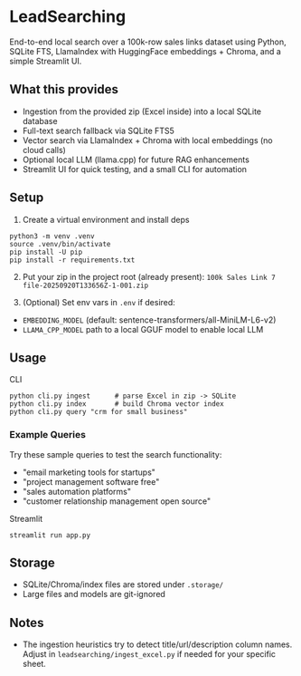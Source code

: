 # LeadSearching

End-to-end local search over a 100k-row sales links dataset using Python, SQLite FTS, LlamaIndex with HuggingFace embeddings + Chroma, and a simple Streamlit UI.

## What this provides
- Ingestion from the provided zip (Excel inside) into a local SQLite database
- Full-text search fallback via SQLite FTS5
- Vector search via LlamaIndex + Chroma with local embeddings (no cloud calls)
- Optional local LLM (llama.cpp) for future RAG enhancements
- Streamlit UI for quick testing, and a small CLI for automation

## Setup
1) Create a virtual environment and install deps
```
python3 -m venv .venv
source .venv/bin/activate
pip install -U pip
pip install -r requirements.txt
```

2) Put your zip in the project root (already present):
`100k Sales Link 7 file-20250920T133656Z-1-001.zip`

3) (Optional) Set env vars in `.env` if desired:
- `EMBEDDING_MODEL` (default: sentence-transformers/all-MiniLM-L6-v2)
- `LLAMA_CPP_MODEL` path to a local GGUF model to enable local LLM

## Usage

CLI
```
python cli.py ingest      # parse Excel in zip -> SQLite
python cli.py index       # build Chroma vector index
python cli.py query "crm for small business"
```

### Example Queries
Try these sample queries to test the search functionality:
- "email marketing tools for startups"
- "project management software free"
- "sales automation platforms"
- "customer relationship management open source"

Streamlit
```
streamlit run app.py
```

## Storage
- SQLite/Chroma/index files are stored under `.storage/`
- Large files and models are git-ignored

## Notes
- The ingestion heuristics try to detect title/url/description column names. Adjust in `leadsearching/ingest_excel.py` if needed for your specific sheet.
